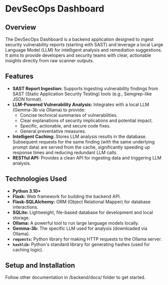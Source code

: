 # DevSecOps Dashboard

## Overview

The DevSecOps Dashboard is a backend application designed to ingest security vulnerability reports (starting with SAST) and leverage a local Large Language Model (LLM) for intelligent analysis and remediation suggestions. It aims to provide developers and security teams with clear, actionable insights directly from raw scanner outputs.

## Features

* **SAST Report Ingestion:** Supports ingesting vulnerability findings from SAST (Static Application Security Testing) tools (e.g., Semgrep-like JSON format).
* **LLM-Powered Vulnerability Analysis:** Integrates with a local LLM (Gemma-3b via Ollama) to provide:
    * Concise technical summaries of vulnerabilities.
    * Clear explanations of security implications and potential impact.
    * Specific, actionable, and secure code fixes.
    * General preventative measures.
* **Intelligent Caching:** Stores LLM analysis results in the database. Subsequent requests for the same finding (with the same underlying prompt data) are served from the cache, significantly speeding up response times and reducing redundant LLM calls.
* **RESTful API:** Provides a clean API for ingesting data and triggering LLM analysis.

## Technologies Used

* **Python 3.10+**
* **Flask:** Web framework for building the backend API.
* **Flask-SQLAlchemy:** ORM (Object Relational Mapper) for database interactions.
* **SQLite:** Lightweight, file-based database for development and local storage.
* **Ollama:** A powerful tool to run large language models locally.
* **Gemma-3b:** The specific LLM used for analysis (downloaded via Ollama).
* **`requests`:** Python library for making HTTP requests to the Ollama server.
* **`hashlib`:** Python's standard library for generating hashes (used for caching logic).

## Setup and Installation

Follow other documentation in /backend/docs/ folder to get started.
